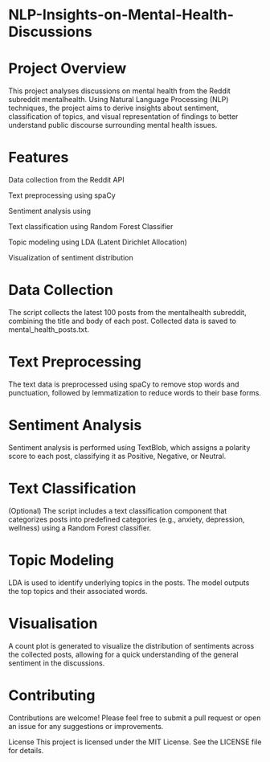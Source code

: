 # NLP-Insights-on-Mental-Health-Discussions

# Project Overview

This project analyses discussions on mental health from the Reddit subreddit mentalhealth. Using Natural Language Processing (NLP) techniques, the project aims to derive insights about sentiment, classification of topics, and visual representation of findings to better understand public discourse surrounding mental health issues.

# Features

Data collection from the Reddit API

Text preprocessing using spaCy

Sentiment analysis using 

Text classification using Random Forest Classifier

Topic modeling using LDA (Latent Dirichlet Allocation)

Visualization of sentiment distribution


# Data Collection
The script collects the latest 100 posts from the mentalhealth subreddit, combining the title and body of each post. Collected data is saved to mental_health_posts.txt.

# Text Preprocessing
The text data is preprocessed using spaCy to remove stop words and punctuation, followed by lemmatization to reduce words to their base forms.

# Sentiment Analysis
Sentiment analysis is performed using TextBlob, which assigns a polarity score to each post, classifying it as Positive, Negative, or Neutral.

# Text Classification
(Optional) The script includes a text classification component that categorizes posts into predefined categories (e.g., anxiety, depression, wellness) using a Random Forest classifier.

# Topic Modeling
LDA is used to identify underlying topics in the posts. The model outputs the top topics and their associated words.

# Visualisation
A count plot is generated to visualize the distribution of sentiments across the collected posts, allowing for a quick understanding of the general sentiment in the discussions.

# Contributing
Contributions are welcome! Please feel free to submit a pull request or open an issue for any suggestions or improvements.

License
This project is licensed under the MIT License. See the LICENSE file for details.



